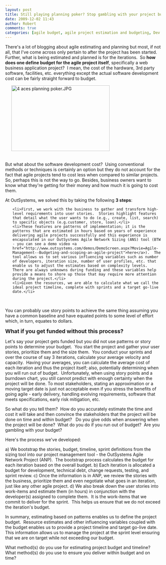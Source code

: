 ```yaml
---
layout: post
title: Still playing planning poker? Stop gambling with your project budget.
date: 2009-12-02 11:43
author: Robert
comments: true
categories: [agile budget, agile project estimation and budgeting, Dev Zone, outsystems, planning poker]
---
```

There's a lot of blogging about agile estimating and planning but most, if not all, that I've come across only pertain to after the project has been started.  Further, what is being estimated and planned is for the iterations.  So <strong>how does one define budget for the agile project itself</strong>, specifically a web business application project?  I mean, the cost of the hardware, 3rd party software, facilities, etc. everything except the actual software development cost can be fairly straight forward to budget. <!--more-->

<img class="mt-image-right alignright" style="margin: 0px 0px 20px 20px;" alt="4 aces planning poker.JPG" src="https://www.outsystems.com/blog/wp-content/uploads/2009/12/4-aces-planning-poker1.jpg " width="318" height="212" />

But what about the software development cost?  Using conventional methods or techniques is certainly an option but they do not account for the fact that agile projects tend to cost less when compared to similar projects.  So, perhaps this is not the way to go. Besides, business owners want to know what they're getting for their money and how much it is going to cost them.

At OutSystems, we solved this by taking the following <strong>3 steps</strong>:
<ol>

	<li>First, we work with the business to gather and transform high-level requirements into user stories.  Stories highlight features that detail what the user wants to do (e.g., create, list, search) to specific objects (e.g.customer, store, loan).</li>
	<li>These features are patterns of implementation; it is the patterns that are estimated in hours based on years of experience delivering agile projects successfully and this experience is encapsulated in our OutSystems Agile Network Sizing (ANS) tool (BTW - you can see a demo video <a href="http://www.outsystems.com/demos/DemoScreen.aspx?Movie=Agile-Management--Budgeting-and-scoping-an-agile-project">here</a>).  The tool allows us to set various influencing variables such as number of developers, iteration size, number of user profiles, etc. that enable us to adjust the estimates based on complexity levels.  There are always unknowns during funding and these variables help provide a means to shore up those that may require more attention during the project.</li>
	<li>Given the resources, we are able to calculate what we call the ideal project timeline, complete with sprints and a target go-live date.</li>
</ol>
&nbsp;

You can probably use story points to achieve the same thing assuming you have a common baseline and have equated points to some level of effort which, in turn, equates to dollars.

<strong><span style="font-size: 1.25em;">What if you get funded without this process?</span></strong>

Let's say your project gets funded but you did not use patterns or story points to determine your budget.  You start the project and gather your user stories, prioritize them and the size them.  You conduct your sprints and over the course of say 3 iterations, calculate your average velocity and capacity.  Having your averages, you can calculate the average cost of each iteration and thus the project itself; also, potentially determining when you will run out of budget.  Unfortunately, when using story points and a burndown chart, you still cannot predict with enough certainty when the project will be done. To most stakeholders, stating an approximation or a moving target date is just not acceptable even if you stress the benefits of going agile - early delivery, handling evolving requirements, software that meets specifications, early risk mitigation, etc.

So what do you tell them?  How do you accurately estimate the time and cost it will take and then convince the stakeholders that the project will be done on time and within budget?   Do you give odds when answering when the project will be done?  What do you do if you run out of budget?  Are you gambling with your budget?

Here's the process we've developed:

a) We bootstrap the stories, budget, timeline, sprint definitions from the sizing tool into our project management tool - the OutSystems Agile Network Project (ANP).  The bootstrap process calculates the budget for each iteration based on the overall budget.
b) Each iteration is allocated a budget for development, technical debt, change requests, testing, and sprint review.
c) Once the information is in ANP, we review the stories with the business, prioritize them and even negotiate what goes in an iteration, just like any other agile project.
d) We also break down the user stories into work-items and estimate them (in hours) in conjunction with the developer(s) assigned to complete them.  It is the work-items that we commit to deliver for the sprint.  This helps us ensure that we do not exceed the iteration's budget.

In summary, estimating based on patterns enables us to define the project budget.  Resource estimates and other influencing variables coupled with the budget enables us to provide a project timeline and target go-live date.  This information allows us to manage the project at the sprint level ensuring that we are on target while not exceeding our budget.

What method(s) do you use for estimating project budget and timeline?  What method(s) do you use to ensure you deliver within budget and on time?
